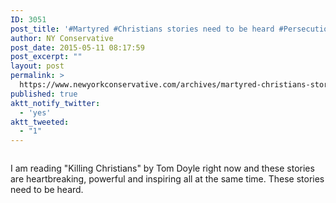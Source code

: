 ```yaml
---
ID: 3051
post_title: '#Martyred #Christians stories need to be heard #Persecution #KillingChristians'
author: NY Conservative
post_date: 2015-05-11 08:17:59
post_excerpt: ""
layout: post
permalink: >
  https://www.newyorkconservative.com/archives/martyred-christians-stories-need-to-be-heard-persecution-killingchristians/
published: true
aktt_notify_twitter:
  - 'yes'
aktt_tweeted:
  - "1"
---
```

<img src="http://www.newyorkconservative.com/wp-content/uploads/2015/05/051115_1217_MartyredChr1.jpg" alt="" />

I am reading "Killing Christians" by Tom Doyle right now and these stories are heartbreaking, powerful and inspiring all at the same time. These stories need to be heard.